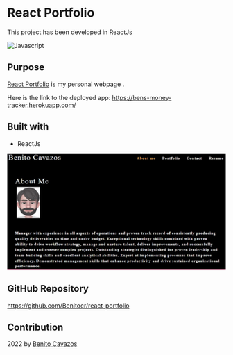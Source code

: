 # React Portfolio

This project has been developed in ReactJs

![Javascript](https://img.shields.io/badge/Javascipt-blue)

## Purpose
[React Portfolio](https://bens-money-tracker.herokuapp.com/) is my personal webpage .

Here is the link to the deployed app: https://bens-money-tracker.herokuapp.com/
## Built with
* ReactJs

![React Portfolio](./src/assets/mockup.jpeg)

## GitHub Repository

https://github.com/Benitocr/react-portfolio


## Contribution
2022  by [Benito Cavazos](https://github.com/Benitocr)